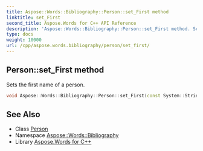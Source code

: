 ```yaml
---
title: Aspose::Words::Bibliography::Person::set_First method
linktitle: set_First
second_title: Aspose.Words for C++ API Reference
description: 'Aspose::Words::Bibliography::Person::set_First method. Sets the first name of a person in C++.'
type: docs
weight: 10000
url: /cpp/aspose.words.bibliography/person/set_first/
---
```

## Person::set_First method


Sets the first name of a person.

```cpp
void Aspose::Words::Bibliography::Person::set_First(const System::String &value)
```

## See Also

* Class [Person](../)
* Namespace [Aspose::Words::Bibliography](../../)
* Library [Aspose.Words for C++](../../../)
